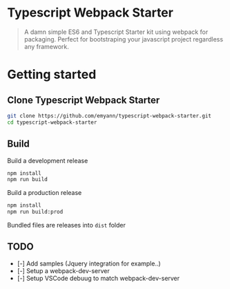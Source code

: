 # Typescript Webpack Starter
>A damn simple ES6 and Typescript Starter kit using webpack for packaging. Perfect for bootstraping your javascript project regardless any framework.

# Getting started

## Clone Typescript Webpack Starter
```bash
git clone https://github.com/emyann/typescript-webpack-starter.git
cd typescript-webpack-starter
```

## Build
Build a development release
```bash
npm install
npm run build
```

Build a production release
```bash
npm install
npm run build:prod
```
Bundled files are releases into `dist` folder

## TODO

- [-] Add samples (Jquery integration for example..)
- [-] Setup a webpack-dev-server
- [-] Setup VSCode debuug to match webpack-dev-server